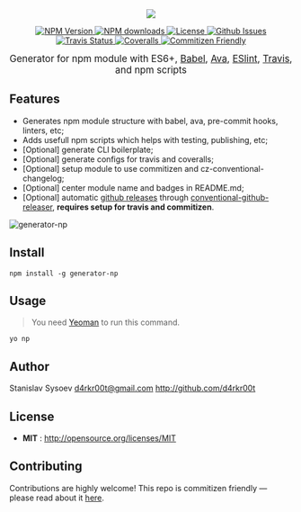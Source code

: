 <div align="center">
  <img src="https://cloud.githubusercontent.com/assets/200119/11451384/b82444a0-95d5-11e5-8b14-c1bfd0cd6634.png">
</div>

<p align="center">
  <a href="https://npmjs.org/package/generator-np">
    <img src="https://img.shields.io/npm/v/generator-np.svg" alt="NPM Version">
  </a>

  <a href="https://npmjs.org/package/generator-np">
    <img src="https://img.shields.io/npm/dm/generator-np.svg" alt="NPM downloads">
  </a>

  <a href="http://opensource.org/licenses/MIT">
    <img src="https://img.shields.io/npm/l/generator-np.svg" alt="License">
  </a>

  <a href="https://github.com/d4rkr00t/generator-np/issues">
    <img src="https://img.shields.io/github/issues/d4rkr00t/generator-np.svg" alt="Github Issues">
  </a>

  <a href="https://travis-ci.org/d4rkr00t/generator-np">
    <img src="https://img.shields.io/travis/d4rkr00t/generator-np.svg" alt="Travis Status">
  </a>

  <a href="https://coveralls.io/github/d4rkr00t/generator-np">
    <img src="https://img.shields.io/coveralls/d4rkr00t/generator-np.svg" alt="Coveralls">
  </a>

  <a href="http://commitizen.github.io/cz-cli/">
    <img src="https://img.shields.io/badge/commitizen-friendly-brightgreen.svg" alt="Commitizen Friendly">
  </a>
</p>

<p align="center"><big>
Generator for npm module with ES6+, <a href="https://github.com/babel/babel">Babel</a>, <a href="https://github.com/sindresorhus/ava">Ava</a>, <a href="https://github.com/eslint/eslint">ESlint</a>, <a href="https://travis-ci.org">Travis</a>, and npm scripts
</big></p>

## Features
* Generates npm module structure with babel, ava, pre-commit hooks, linters, etc;
* Adds usefull npm scripts which helps with testing, publishing, etc;
* [Optional] generate CLI boilerplate;
* [Optional] generate configs for travis and coveralls;
* [Optional] setup module to use commitizen and cz-conventional-changelog;
* [Optional] center module name and badges in README.md;
* [Optional] automatic [github releases](https://help.github.com/articles/about-releases/) through [conventional-github-releaser](https://github.com/stevemao/conventional-github-releaser#setup-token-for-cli), **requires setup for travis and commitizen**.

![generator-np](https://cloud.githubusercontent.com/assets/200119/11610391/f3511598-9bb2-11e5-95bb-43844ef06d34.png)

## Install

```
npm install -g generator-np
```

## Usage
> You need [Yeoman](http://yeoman.io/) to run this command.

```
yo np
```

## Author

Stanislav Sysoev <d4rkr00t@gmail.com> http://github.com/d4rkr00t

## License

- **MIT** : http://opensource.org/licenses/MIT

## Contributing

Contributions are highly welcome! This repo is commitizen friendly — please read about it [here](http://commitizen.github.io/cz-cli/).
